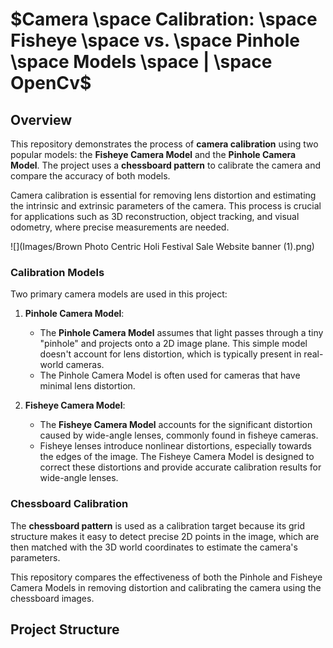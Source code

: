 # $Camera \space Calibration: \space  Fisheye  \space vs. \space  Pinhole  \space Models  \space | \space OpenCv$

## Overview

This repository demonstrates the process of **camera calibration** using two popular models: the **Fisheye Camera Model** and the **Pinhole Camera Model**. The project uses a **chessboard pattern** to calibrate the camera and compare the accuracy of both models.

Camera calibration is essential for removing lens distortion and estimating the intrinsic and extrinsic parameters of the camera. This process is crucial for applications such as 3D reconstruction, object tracking, and visual odometry, where precise measurements are needed.

![](Images/Brown Photo Centric Holi Festival Sale Website banner (1).png)

### Calibration Models

Two primary camera models are used in this project:

1. **Pinhole Camera Model**:
   - The **Pinhole Camera Model** assumes that light passes through a tiny "pinhole" and projects onto a 2D image plane. This simple model doesn't account for lens distortion, which is typically present in real-world cameras.
   - The Pinhole Camera Model is often used for cameras that have minimal lens distortion.

2. **Fisheye Camera Model**:
   - The **Fisheye Camera Model** accounts for the significant distortion caused by wide-angle lenses, commonly found in fisheye cameras.
   - Fisheye lenses introduce nonlinear distortions, especially towards the edges of the image. The Fisheye Camera Model is designed to correct these distortions and provide accurate calibration results for wide-angle lenses.

### Chessboard Calibration

The **chessboard pattern** is used as a calibration target because its grid structure makes it easy to detect precise 2D points in the image, which are then matched with the 3D world coordinates to estimate the camera's parameters.

This repository compares the effectiveness of both the Pinhole and Fisheye Camera Models in removing distortion and calibrating the camera using the chessboard images.

## Project Structure
